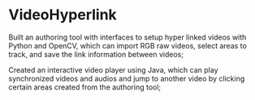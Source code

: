 # VideoHyperlink
Built an authoring tool with interfaces to setup hyper linked videos with Python and OpenCV, which can import RGB raw videos, select areas to track, and save the link information between videos;

Created an interactive video player using Java, which can play synchronized videos and audios and jump to another video by clicking certain areas created from the authoring tool;
